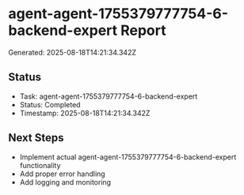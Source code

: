 # agent-agent-1755379777754-6-backend-expert Report

Generated: 2025-08-18T14:21:34.342Z

## Status
- Task: agent-agent-1755379777754-6-backend-expert
- Status: Completed
- Timestamp: 2025-08-18T14:21:34.342Z

## Next Steps
- Implement actual agent-agent-1755379777754-6-backend-expert functionality
- Add proper error handling
- Add logging and monitoring
